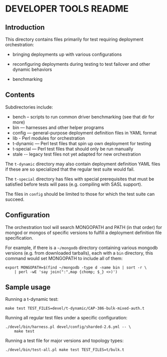 DEVELOPER TOOLS README
======================

Introduction
------------

This directory contains files primarily for test requiring deployment
orchestration:

* bringing deployments up with various configurations

* reconfiguring deployments during testing to test failover
  and other dynamic behaviors

* benchmarking

Contents
--------

Subdirectories include:

* bench – scripts to run common driver benchmarking (see that dir for more)
* bin — harnesses and other helper programs
* config — general-purpose deployment definition files in YAML format
* lib - Perl modules for orchestration
* t-dynamic — Perl test files that spin up own deployment for testing
* t-special — Perl test files that should only be run manually
* stale -- legacy test files not yet adapted for new orchestration

The `t-dynamic` directory may also contain deployment definition YAML files
if these are so specialized that the regular test suite would fail.

The `t-special` directory has files with special prerequisites that must
be satisfied before tests will pass (e.g. compiling with SASL support).

The files in `config` should be limited to those for which the
test suite can succeed.

Configuration
-------------

The orchestration tool will search MONGOPATH and PATH (in that order) for
mongod or mongos of specific versions to fulfill a deployment definition
file specification.

For example, if there is a `~/mongodb` directory containing various mongodb
versions (e.g. from downloaded tarballs), each with a `bin` directory, this
command would set MONGOPATH to include all of them:

    export MONGOPATH=$(find ~/mongodb -type d -name bin | sort -r \
        | perl -wE 'say join(":",map {chomp; $_} <>)')

Sample usage
------------

Running a t-dynamic test:

    make test TEST_FILES=devel/t-dynamic/CAP-386-bulk-mixed-auth.t

Running all regular test files under a specific configuration:

    ./devel/bin/harness.pl devel/config/sharded-2.6.yml -- \
        make test 

Running a test file for major versions and topology types:

    ./devel/bin/test-all.pl make test TEST_FILES=t/bulk.t
